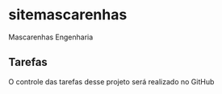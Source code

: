 # sitemascarenhas

Mascarenhas Engenharia

## Tarefas

O controle das tarefas desse projeto será realizado no GitHub
